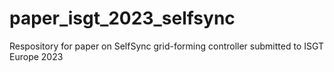 # paper_isgt_2023_selfsync
Respository for paper on SelfSync grid-forming controller submitted to ISGT Europe 2023
